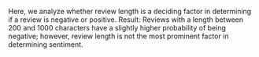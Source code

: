 Here, we analyze whether review length is a deciding factor in determining if a review is negative or positive.
Result: Reviews with a length between 200 and 1000 characters have a slightly higher probability of being negative; however, review length is not the most prominent factor in determining sentiment.
